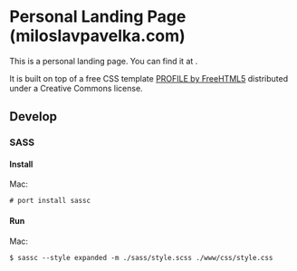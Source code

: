 Personal Landing Page (miloslavpavelka.com)
===

This is a personal landing page. You can find it at [](https://miloslavpavelka.com).

It is built on top of a free CSS template [PROFILE by FreeHTML5](https://www.free-css.com/free-css-templates/page242/profile) distributed under a Creative Commons license.

## Develop

### SASS

#### Install

Mac:

	# port install sassc

#### Run

Mac:

	$ sassc --style expanded -m ./sass/style.scss ./www/css/style.css

